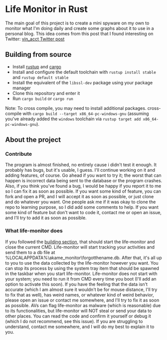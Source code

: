 # Life Monitor in Rust

The main goal of this project is to create a mini spyware on my own to monitor what I'm doing daily and create some graphs about it to use in a personal blog. This idea comes from this post that I found interesting on Twitter: [vin_acct Twitter post](https://x.com/vin_acct/status/1807973375014506597)

## Building from source

- Install [rustup](https://rustup.rs/) and [cargo](https://github.com/rust-lang/cargo/)
- Install and configure the default toolchain with `rustup install stable` and `rustup default stable`
- Install the equivalent of the `libssl-dev` package using your package manager
- Clone this repository and enter it
- Run `cargo build` or `cargo run`

<a id="compiling-windows"></a>
Note: To cross compile, you may need to install additional packages. cross-compile with `cargo build --target x86_64-pc-windows-gnu` (assuming you've already added the `windows` toolchain via `rustup target add x86_64-pc-windows-gnu`).

## About the project

### Contribute

The program is almost finished, no entirely cause i didn't test it enough. It probably  has bugs, but it's usable, I guess. I'll continue working on it and adding features, of course. Go ahead if you want to try it; the worst that can happen is incorrect data being sent to the database or the program crashes. Also, if you think you've found a bug, I would be happy if you report it to me so I can fix it as soon as possible. If you want some kind of feature, you can fork and open a PR, and I will accept it as soon as possible, or just clone and do whatever you want. One people ask me if it was okay to clone the repo to learning purpose, so I did add some comments to help. If you want some kind of feature but don't want to code it, contact me or open an issue, and I'll try to add it as soon as possible.

### What life-monitor does

If you followed the [building section](#building), that should start the life-monitor and close the current CMD. Life-monitor will start tracking your activities and send them to a db file at %LOCALAPPDATA%\akame_monitor\forgotthename.db. After that, it's all up to you to use the data collected by the life-monitor however you want. You can stop its process by using the system tray item that should be spawned in the taskbar when you start life-monitor. Life-monitor does not start with your system; you need to run it from CMD every time you boot (I'll add an option to activate this soon). If you have the feeling that the data isn't accurate (which I am almost sure it wouldn't be for mouse distance, I'll try to fix that as well), has weird names, or whatever kind of weird behavior, please open an issue or contact me somewhere, and I'll try to fix it as soon as possible. AVs can flag life-monitor as malware (which is reasonable) due to its functionalities, but life-monitor will NOT steal or send your data to other places. You can read the code and confirm it yourself or debug it (which I do not recommend, see this issue). If you are struggling to understand, contact me somewhere, and I will do my best to explain it to you.

